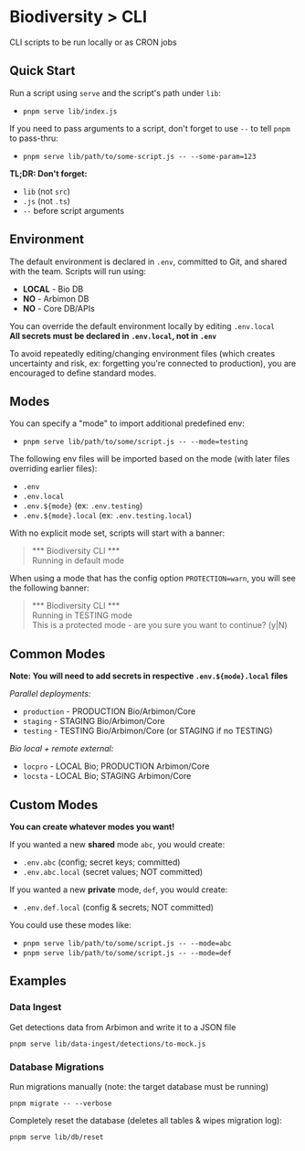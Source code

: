 # Biodiversity > CLI

CLI scripts to be run locally or as CRON jobs

## Quick Start

Run a script using `serve` and the script's path under `lib`:

- `pnpm serve lib/index.js`

If you need to pass arguments to a script, don't forget to use `--` to tell `pnpm` to pass-thru:

- `pnpm serve lib/path/to/some-script.js -- --some-param=123`

**TL;DR: Don't forget:**

- `lib` (not `src`)
- `.js` (not `.ts`)
- `--` before script arguments

## Environment

The default environment is declared in `.env`, committed to Git, and shared with the team. Scripts will run using:
- **LOCAL** - Bio DB
- **NO** - Arbimon DB
- **NO** - Core DB/APIs

You can override the default environment locally by editing `.env.local`  
**All secrets must be declared in `.env.local`, not in `.env`**

To avoid repeatedly editing/changing environment files (which creates uncertainty and risk, ex: forgetting you're connected to production), you are encouraged to define standard modes.

## Modes

You can specify a "mode" to import additional predefined env:

- `pnpm serve lib/path/to/some/script.js -- --mode=testing`

The following env files will be imported based on the mode (with later files overriding earlier files):
- `.env`
- `.env.local`
- `.env.${mode}` (ex: `.env.testing`)
- `.env.${mode}.local` (ex: `.env.testing.local`)

With no explicit mode set, scripts will start with a banner:

> *** Biodiversity CLI ***  
> Running in default mode  

When using a mode that has the config option `PROTECTION=warn`, you will see the following banner:

> *** Biodiversity CLI ***  
> Running in TESTING mode  
> This is a protected mode - are you sure you want to continue? (y|N)  

## Common Modes

**Note: You will need to add secrets in respective `.env.${mode}.local` files**

*Parallel deployments:*

- `production` - PRODUCTION Bio/Arbimon/Core
- `staging` - STAGING Bio/Arbimon/Core
- `testing` - TESTING Bio/Arbimon/Core (or STAGING if no TESTING)

*Bio local + remote external:*

- `locpro` - LOCAL Bio; PRODUCTION Arbimon/Core
- `locsta` - LOCAL Bio; STAGING Arbimon/Core

## Custom Modes

**You can create whatever modes you want!**

If you wanted a new **shared** mode `abc`, you would create:

- `.env.abc` (config; secret keys; committed)  
- `.env.abc.local` (secret values; NOT committed)  

If you wanted a new **private** mode, `def`, you would create:

- `.env.def.local` (config & secrets; NOT committed)  

You could use these modes like:

- `pnpm serve lib/path/to/some/script.js -- --mode=abc`
- `pnpm serve lib/path/to/some/script.js -- --mode=def`

## Examples

### Data Ingest

Get detections data from Arbimon and write it to a JSON file

```
pnpm serve lib/data-ingest/detections/to-mock.js
```

### Database Migrations

Run migrations manually (note: the target database must be running)

```
pnpm migrate -- --verbose
```

Completely reset the database (deletes all tables & wipes migration log):

```
pnpm serve lib/db/reset
```
